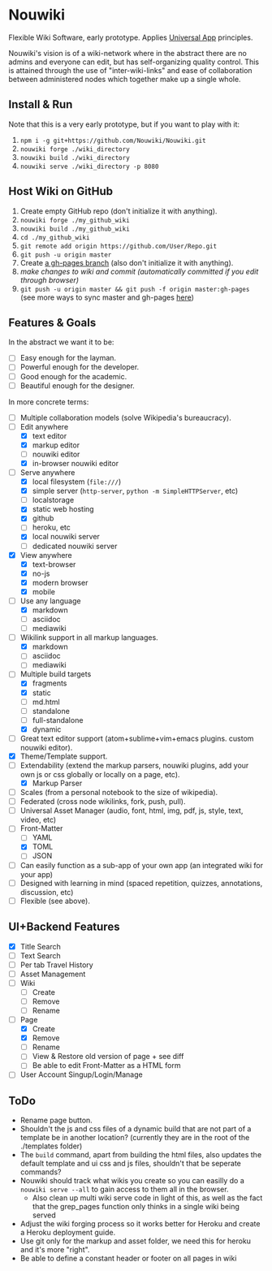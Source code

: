 # Nouwiki

Flexible Wiki Software, early prototype. Applies [Universal App](https://github.com/01AutoMonkey/Universal-App) principles.

Nouwiki's vision is of a wiki-network where in the abstract there are no admins and everyone can edit, but has self-organizing quality control. This is attained through the use of "inter-wiki-links" and ease of collaboration between administered nodes which together make up a single whole.

## Install & Run

Note that this is a very early prototype, but if you want to play with it:

1. `npm i -g git+https://github.com/Nouwiki/Nouwiki.git`
2. `nouwiki forge ./wiki_directory`
3. `nouwiki build ./wiki_directory`
4. `nouwiki serve ./wiki_directory -p 8080`

## Host Wiki on GitHub

1. Create empty GitHub repo (don't initialize it with anything).
2. `nouwiki forge ./my_github_wiki`
3. `nouwiki build ./my_github_wiki`
4. `cd ./my_github_wiki`
5. `git remote add origin https://github.com/User/Repo.git`
6. `git push -u origin master`
7. Create [a gh-pages branch](https://pages.github.com) (also don't initialize it with anything).
8. *make changes to wiki and commit (automatically committed if you edit through browser)*
9. `git push -u origin master && git push -f origin master:gh-pages` (see more ways to sync master and gh-pages [here](http://oli.jp/2011/github-pages-workflow/))

## Features & Goals

In the abstract we want it to be:

- [ ] Easy enough for the layman.
- [ ] Powerful enough for the developer.
- [ ] Good enough for the academic.
- [ ] Beautiful enough for the designer.

In more concrete terms:

- [ ] Multiple collaboration models (solve Wikipedia's bureaucracy).
- [ ] Edit anywhere
 	- [x] text editor
	- [x] markup editor
	- [ ] nouwiki editor
	- [x] in-browser nouwiki editor
- [ ] Serve anywhere
	- [x] local filesystem (`file:///`)
	- [x] simple server (`http-server`, `python -m SimpleHTTPServer`, etc)
	- [ ] localstorage
	- [x] static web hosting
	- [x] github
	- [ ] heroku, etc
	- [x] local nouwiki server
	- [ ] dedicated nouwiki server
- [x] View anywhere
	- [x] text-browser
	- [x] no-js
	- [x] modern browser
	- [x] mobile
- [ ] Use any language
	- [x] markdown
	- [ ] asciidoc
	- [ ] mediawiki
- [ ] Wikilink support in all markup languages.
	- [x] markdown
	- [ ] asciidoc
	- [ ] mediawiki
- [ ] Multiple build targets
	- [x] fragments
	- [x] static
	- [ ] md.html
	- [ ] standalone
	- [ ] full-standalone
	- [x] dynamic
- [ ] Great text editor support (atom+sublime+vim+emacs plugins. custom nouwiki editor).
- [x] Theme/Template support.
- [ ] Extendability (extend the markup parsers, nouwiki plugins, add your own js or css globally or locally on a page, etc).
  - [x] Markup Parser
- [ ] Scales (from a personal notebook to the size of wikipedia).
- [ ] Federated (cross node wikilinks, fork, push, pull).
- [ ] Universal Asset Manager (audio, font, html, img, pdf, js, style, text, video, etc)
- [ ] Front-Matter
	- [ ] YAML
	- [x] TOML
	- [ ] JSON
- [ ] Can easily function as a sub-app of your own app (an integrated wiki for your app)
- [ ] Designed with learning in mind (spaced repetition, quizzes, annotations, discussion, etc)
- [ ] Flexible (see above).

## UI+Backend Features

- [x] Title Search
- [ ] Text Search
- [ ] Per tab Travel History
- [ ] Asset Management
- [ ] Wiki
	- [ ] Create
	- [ ] Remove
	- [ ] Rename
- [ ] Page
	- [x] Create
	- [x] Remove
	- [ ] Rename
	- [ ] View & Restore old version of page + see diff
	- [ ] Be able to edit Front-Matter as a HTML form
- [ ] User Account Singup/Login/Manage

## ToDo

- Rename page button.
- Shouldn't the js and css files of a dynamic build that are not part of a template be in another location? (currently they are in the root of the ./templates folder)
- The `build` command, apart from building the html files, also updates the default template and ui css and js files, shouldn't that be seperate commands?
- Nouwiki should track what wikis you create so you can easilly do a `nouwiki serve --all` to gain access to them all in the browser.
  - Also clean up multi wiki serve code in light of this, as well as the fact that the grep_pages function only thinks in a single wiki being served
- Adjust the wiki forging process so it works better for Heroku and create a Heroku deployment guide.
- Use git only for the markup and asset folder, we need this for heroku and it's more "right".
- Be able to define a constant header or footer on all pages in wiki
